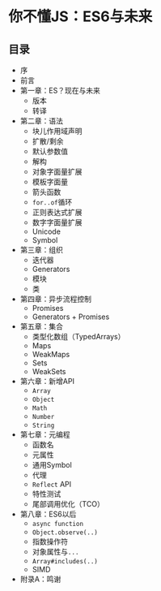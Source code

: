 # 你不懂JS：ES6与未来

## 目录

* 序
* 前言
* 第一章：ES？现在与未来
	* 版本
	* 转译
* 第二章：语法
	* 块儿作用域声明
	* 扩散/剩余
	* 默认参数值
	* 解构
	* 对象字面量扩展
	* 模板字面量
	* 箭头函数
	* `for..of`循环
	* 正则表达式扩展
	* 数字字面量扩展
	* Unicode
	* Symbol
* 第三章：组织
	* 迭代器
	* Generators
	* 模块
	* 类
* 第四章：异步流程控制
	* Promises
	* Generators + Promises
* 第五章：集合
	* 类型化数组（TypedArrays）
	* Maps
	* WeakMaps
	* Sets
	* WeakSets
* 第六章：新增API
	* `Array`
	* `Object`
	* `Math`
	* `Number`
	* `String`
* 第七章：元编程
	* 函数名
	* 元属性
	* 通用Symbol
	* 代理
	* `Reflect` API
	* 特性测试
	* 尾部调用优化（TCO）
* 第八章：ES6以后
	* `async function`
	* `Object.observe(..)`
	* 指数操作符
	* 对象属性与`...`
	* `Array#includes(..)`
	* SIMD
* 附录A：鸣谢
